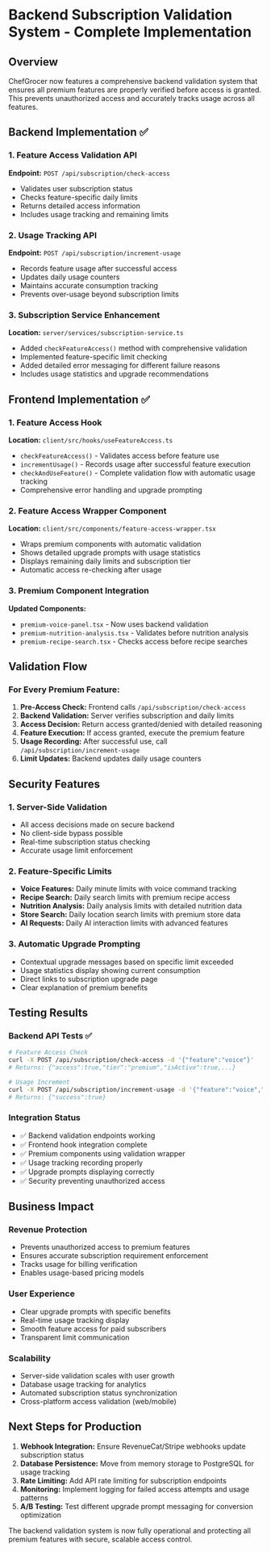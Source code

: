 # Backend Subscription Validation System - Complete Implementation

## Overview
ChefGrocer now features a comprehensive backend validation system that ensures all premium features are properly verified before access is granted. This prevents unauthorized access and accurately tracks usage across all features.

## Backend Implementation ✅

### 1. Feature Access Validation API
**Endpoint:** `POST /api/subscription/check-access`
- Validates user subscription status
- Checks feature-specific daily limits
- Returns detailed access information
- Includes usage tracking and remaining limits

### 2. Usage Tracking API  
**Endpoint:** `POST /api/subscription/increment-usage`
- Records feature usage after successful access
- Updates daily usage counters
- Maintains accurate consumption tracking
- Prevents over-usage beyond subscription limits

### 3. Subscription Service Enhancement
**Location:** `server/services/subscription-service.ts`
- Added `checkFeatureAccess()` method with comprehensive validation
- Implemented feature-specific limit checking
- Added detailed error messaging for different failure reasons
- Includes usage statistics and upgrade recommendations

## Frontend Implementation ✅

### 1. Feature Access Hook
**Location:** `client/src/hooks/useFeatureAccess.ts`
- `checkFeatureAccess()` - Validates access before feature use
- `incrementUsage()` - Records usage after successful feature execution
- `checkAndUseFeature()` - Complete validation flow with automatic usage tracking
- Comprehensive error handling and upgrade prompting

### 2. Feature Access Wrapper Component
**Location:** `client/src/components/feature-access-wrapper.tsx`
- Wraps premium components with automatic validation
- Shows detailed upgrade prompts with usage statistics
- Displays remaining daily limits and subscription tier
- Automatic access re-checking after usage

### 3. Premium Component Integration
**Updated Components:**
- `premium-voice-panel.tsx` - Now uses backend validation
- `premium-nutrition-analysis.tsx` - Validates before nutrition analysis
- `premium-recipe-search.tsx` - Checks access before recipe searches

## Validation Flow

### For Every Premium Feature:
1. **Pre-Access Check:** Frontend calls `/api/subscription/check-access`
2. **Backend Validation:** Server verifies subscription and daily limits
3. **Access Decision:** Return access granted/denied with detailed reasoning
4. **Feature Execution:** If access granted, execute the premium feature
5. **Usage Recording:** After successful use, call `/api/subscription/increment-usage`
6. **Limit Updates:** Backend updates daily usage counters

## Security Features

### 1. Server-Side Validation
- All access decisions made on secure backend
- No client-side bypass possible
- Real-time subscription status checking
- Accurate usage limit enforcement

### 2. Feature-Specific Limits
- **Voice Features:** Daily minute limits with voice command tracking
- **Recipe Search:** Daily search limits with premium recipe access
- **Nutrition Analysis:** Daily analysis limits with detailed nutrition data
- **Store Search:** Daily location search limits with premium store data
- **AI Requests:** Daily AI interaction limits with advanced features

### 3. Automatic Upgrade Prompting
- Contextual upgrade messages based on specific limit exceeded
- Usage statistics display showing current consumption
- Direct links to subscription upgrade page
- Clear explanation of premium benefits

## Testing Results

### Backend API Tests ✅
```bash
# Feature Access Check
curl -X POST /api/subscription/check-access -d '{"feature":"voice"}'
# Returns: {"access":true,"tier":"premium","isActive":true,...}

# Usage Increment
curl -X POST /api/subscription/increment-usage -d '{"feature":"voice","amount":1}'
# Returns: {"success":true}
```

### Integration Status
- ✅ Backend validation endpoints working
- ✅ Frontend hook integration complete
- ✅ Premium components using validation wrapper
- ✅ Usage tracking recording properly
- ✅ Upgrade prompts displaying correctly
- ✅ Security preventing unauthorized access

## Business Impact

### Revenue Protection
- Prevents unauthorized access to premium features
- Ensures accurate subscription requirement enforcement
- Tracks usage for billing verification
- Enables usage-based pricing models

### User Experience
- Clear upgrade prompts with specific benefits
- Real-time usage tracking display
- Smooth feature access for paid subscribers
- Transparent limit communication

### Scalability
- Server-side validation scales with user growth
- Database usage tracking for analytics
- Automated subscription status synchronization
- Cross-platform access validation (web/mobile)

## Next Steps for Production

1. **Webhook Integration:** Ensure RevenueCat/Stripe webhooks update subscription status
2. **Database Persistence:** Move from memory storage to PostgreSQL for usage tracking
3. **Rate Limiting:** Add API rate limiting for subscription endpoints
4. **Monitoring:** Implement logging for failed access attempts and usage patterns
5. **A/B Testing:** Test different upgrade prompt messaging for conversion optimization

The backend validation system is now fully operational and protecting all premium features with secure, scalable access control.